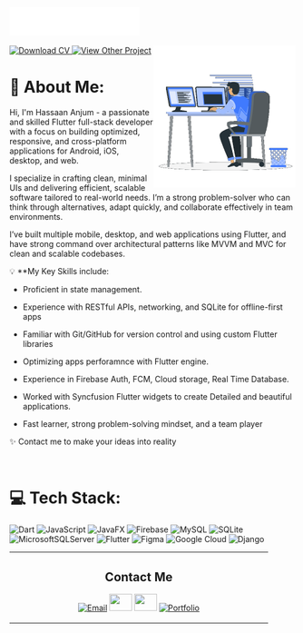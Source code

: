 <img src="images/header.svg" alt="Header Image">

<picture> <img align="right" src="images/Right_Side.gif" width = 250px></picture>
  <a href="files/HassaanAnjumCV.pdf" download>
    <img src="https://img.shields.io/badge/View_CV-2CA5E0?style=for-the-badge&logo=readdotcv&logoColor=white" alt="Download CV">
  </a>
  <a href="https://github.com/NOYO-HASSU/Projects.git">
    <img src="https://img.shields.io/badge/View_Projects-2CA5E0?style=for-the-badge&logo=github&logoColor=white" alt="View Other Project">
  </a>

# 💫 About Me:
Hi, I'm Hassaan Anjum - a passionate and skilled Flutter full-stack developer with a focus on building optimized, responsive, and cross-platform applications for Android, iOS, desktop, and web.

I specialize in crafting clean, minimal UIs and delivering efficient, scalable software tailored to real-world needs. I’m a strong problem-solver who can think through alternatives, adapt quickly, and collaborate effectively in team environments.

 I’ve built multiple mobile, desktop, and web applications using Flutter, and have strong command over architectural patterns like MVVM and MVC for clean and scalable codebases.
 
💡 **My Key Skills include:

- Proficient in state management.

- Experience with RESTful APIs, networking, and SQLite for offline-first apps

- Familiar with Git/GitHub for version control and using custom Flutter libraries

- Optimizing apps perforamnce with Flutter engine.

- Experience in Firebase Auth, FCM, Cloud storage, Real Time Database.

- Worked with Syncfusion Flutter widgets to create Detailed and beautiful applications.

- Fast learner, strong problem-solving mindset, and a team player
  
✨ Contact me to make your ideas into reality

<br>
</div>

# 💻 Tech Stack:
![Dart](https://img.shields.io/badge/dart-%230175C2.svg?style=for-the-badge&logo=dart&logoColor=white) ![JavaScript](https://img.shields.io/badge/javascript-%23323330.svg?style=for-the-badge&logo=javascript&logoColor=%23F7DF1E) ![JavaFX](https://img.shields.io/badge/javafx-%23FF0000.svg?style=for-the-badge&logo=javafx&logoColor=white) ![Firebase](https://img.shields.io/badge/firebase-%23039BE5.svg?style=for-the-badge&logo=firebase) ![MySQL](https://img.shields.io/badge/mysql-4479A1.svg?style=for-the-badge&logo=mysql&logoColor=white) ![SQLite](https://img.shields.io/badge/sqlite-%2307405e.svg?style=for-the-badge&logo=sqlite&logoColor=white) ![MicrosoftSQLServer](https://img.shields.io/badge/Microsoft%20SQL%20Server-CC2927?style=for-the-badge&logo=microsoft%20sql%20server&logoColor=white) ![Flutter](https://img.shields.io/badge/Flutter-%2302569B.svg?style=for-the-badge&logo=Flutter&logoColor=white) ![Figma](https://img.shields.io/badge/figma-%23F24E1E.svg?style=for-the-badge&logo=figma&logoColor=white) ![Google Cloud](https://img.shields.io/badge/GoogleCloud-%234285F4.svg?style=for-the-badge&logo=google-cloud&logoColor=white) ![Django](https://img.shields.io/badge/django-%23092E20.svg?style=for-the-badge&logo=django&logoColor=white)


<table>
  <tr>
    <td width="50%">
      <h2 align="center">Contact Me</h2>
      <p align="center">
        <a href="mailto:hassaananjum155@gmail.com"><img src="https://skillicons.dev/icons?i=gmail" alt="Email" height="30" width="40"></a>
        <a
        <a href="https://www.linkedin.com/in/hassaan-anjum-56637a22a/" target="_blank"><img src="https://skillicons.dev/icons?i=linkedin" height="30" width="40"></a>
        <a href="https://instagram.com/noyo.hassu" target="_blank"><img src="https://skillicons.dev/icons?i=instagram" height="30" width="40"></a>
        <a href="https://noyohassu.web.app" target="_blank"><img src="https://img.shields.io/badge/Portfolio-black?style=flat-square&logo=vercel&logoColor=white" alt="Portfolio" height="30"></a>
      </p>
    </td>
  </tr>
</table>



